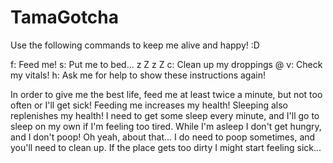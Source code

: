 # TamaGotcha

Use the following commands to keep me alive and happy! :D

f:  Feed me!
s:  Put me to bed... z Z z Z
c:  Clean up my droppings @
v:  Check my vitals!
h:  Ask me for help to show these instructions again!


In order to give me the best life, feed me at least twice a minute,
but not too often or I'll get sick! Feeding me increases my health!
Sleeping also replenishes my health! I need to get some sleep every minute,
and I'll go to sleep on my own if I'm feeling too tired.
While I'm asleep I don't get hungry, and I don't poop!
Oh yeah, about that... I do need to poop sometimes, and you'll need to clean up.
If the place gets too dirty I might start feeling sick...

